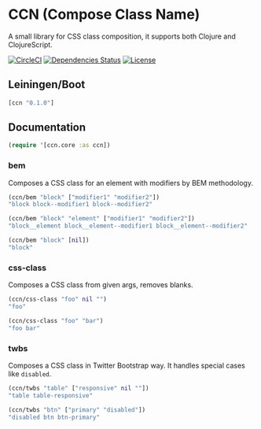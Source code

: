 CCN (Compose Class Name)
========================

A small library for CSS class composition, it supports both Clojure and ClojureScript.

[![CircleCI](https://circleci.com/gh/druids/ccn.svg?style=svg)](https://circleci.com/gh/druids/ccn)
[![Dependencies Status](https://jarkeeper.com/druids/ccn/status.png)](https://jarkeeper.com/druids/ccn)
[![License](https://img.shields.io/badge/MIT-Clause-blue.svg)](https://opensource.org/licenses/MIT)


Leiningen/Boot
--------------

```clojure
[ccn "0.1.0"]
```

Documentation
-------------

```clojure
(require '[ccn.core :as ccn])
```


### bem
Composes a CSS class for an element with modifiers by BEM methodology.

```clojure
(ccn/bem "block" ["modifier1" "modifier2"])
"block block--modifier1 block--modifier2"

(ccn/bem "block" "element" ["modifier1" "modifier2"])
"block__element block__element--modifier1 block__element--modifier2"

(ccn/bem "block" [nil])
"block"
```


### css-class
Composes a CSS class from given args, removes blanks.

```clojure
(ccn/css-class "foo" nil "")
"foo"

(ccn/css-class "foo" "bar")
"foo bar"
```


### twbs
Composes a CSS class in Twitter Bootstrap way. It handles special cases like `disabled`.

```clojure
(ccn/twbs "table" ["responsive" nil ""])
"table table-responsive"

(ccn/twbs "btn" ["primary" "disabled"])
"disabled btn btn-primary"
```
